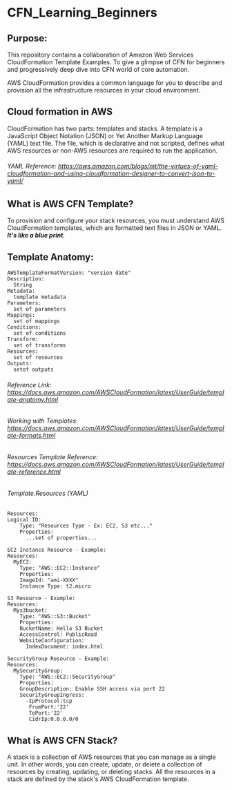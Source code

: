 # CFN_Learning_Beginners
   
## Purpose: 
This repository contains a collaboration of Amazon Web Services CloudFormation Template Examples. To give a glimpse of CFN for beginners and progressively deep dive into CFN world of core automation.  

AWS CloudFormation provides a common language for you to describe and provision all the infrastructure resources in your cloud environment.

## Cloud formation in AWS
CloudFormation has two parts: templates and stacks. A template is a JavaScript Object Notation (JSON) or Yet Another Markup Language (YAML) text file. The file, which is declarative and not scripted, defines what AWS resources or non-AWS resources are required to run the application.

###### YAML Reference: https://aws.amazon.com/blogs/mt/the-virtues-of-yaml-cloudformation-and-using-cloudformation-designer-to-convert-json-to-yaml/

## What is AWS CFN Template?
To provision and configure your stack resources, you must understand AWS CloudFormation templates, which are formatted text files in JSON or YAML. **_It's like a blue print_**. 

## Template Anatomy:
```
AWSTemplateFormatVersion: "version date"
Description:
  String
Metadata:
  template metadata
Parameters:
  set of parameters
Mappings:
  set of mappings
Conditions:
  set of conditions
Transform:
  set of transforms
Resources:
  set of resources
Outputs:
  setof outputs
```

###### Reference Link: https://docs.aws.amazon.com/AWSCloudFormation/latest/UserGuide/template-anatomy.html

###### Working with Templates: https://docs.aws.amazon.com/AWSCloudFormation/latest/UserGuide/template-formats.html

###### Resources Template Reference: https://docs.aws.amazon.com/AWSCloudFormation/latest/UserGuide/template-reference.html

###### Template.Resources (YAML)

```
Resources:
Logical ID:
	Type: "Resources Type - Ex: EC2, S3 etc..."
	Properties:
	  ...set of properties...
```
```
EC2 Instance Resource - Example:
Resources:
  MyEC2:
    Type: "AWS::EC2::Instance"
    Properties:
	ImageId: "ami-XXXX"
	Instance Type: t2.micro
```
```
S3 Resource - Example:
Resources:
  Mys3bucket:
    Type: "AWS::S3::Bucket"
    Properties:
	BucketName: Hello S3 Bucket
	AccessControl: PublicRead
	WebsiteConfiguration:
	  IndexDocument: index.html
```
```
SecurityGroup Resource - Example:
Resources:
  MySecurityGroup:
    Type: "AWS::EC2::SecurityGroup"
    Properties:
	GroupDescription: Enable SSH access via port 22
	SecurityGroupIngress: 
	  -IpProtocol:tcp
	   FromPort:'22'
	   ToPort:'22'
	   CidrIp:0.0.0.0/0 
```

## What is AWS CFN Stack?
A stack is a collection of AWS resources that you can manage as a single unit. In other words, you can create, update, or delete a collection of resources by creating, updating, or deleting stacks. All the resources in a stack are defined by the stack's AWS CloudFormation template.
